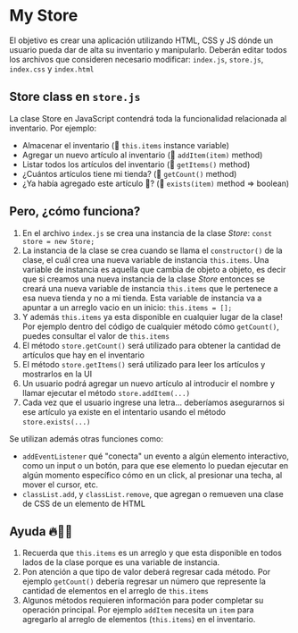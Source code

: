 # My Store

El objetivo es crear una aplicación utilizando HTML, CSS y JS dónde un usuario pueda dar de alta su inventario y manipularlo. Deberán editar todos los archivos que consideren necesario modificar: `index.js`, `store.js`, `index.css` y `index.html`

## Store class en `store.js`

La clase Store en JavaScript contendrá toda la funcionalidad relacionada al inventario. Por ejemplo:

- Almacenar el inventario (👀 `this.items` instance variable)
- Agregar un nuevo artículo al inventario (👀 `addItem(item)` method)
- Listar todos los artículos del inventario (👀 `getItems()` method)
- ¿Cuántos artículos tiene mi tienda? (👀 `getCount()` method)
- ¿Ya había agregado este artículo 🤔? (👀 `exists(item)` method => boolean)

## Pero, ¿cómo funciona?

1. En el archivo `index.js` se crea una instancia de la clase _Store_: `const store = new Store;`
2. La instancia de la clase se crea cuando se llama el `constructor()` de la clase, el cuál crea una nueva variable de instancia `this.items`. Una variable de instancia es aquella que cambia de objeto a objeto, es decir que si creamos una nueva instancia de la clase _Store_ entonces se creará una nueva variable de instancia `this.items` que le pertenece a esa nueva tienda y no a mi tienda. Esta variable de instancia va a apuntar a un arreglo vacio en un inicio: `this.items = [];`
3. Y además `this.items` ya esta disponible en cualquier lugar de la clase! Por ejemplo dentro del código de cualquier método cómo `getCount()`, puedes consultar el valor de `this.items`
4. El método `store.getCount()` será utilizado para obtener la cantidad de artículos que hay en el inventario
5. El método `store.getItems()` será utilizado para leer los artículos y mostrarlos en la UI
6. Un usuario podrá agregar un nuevo artículo al introducir el nombre y llamar ejecutar el método `store.addItem(...)`
7. Cada vez que el usuario ingrese una letra... deberíamos asegurarnos si ese artículo ya existe en el intentario usando el método `store.exists(...)`

Se utilizan además otras funciones como:
- `addEventListener` qué "conecta" un evento a algún elemento interactivo, como un input o un botón, para que ese elemento lo puedan ejecutar en algún momento específico cómo en un click, al presionar una techa, al mover el cursor, etc.
-  `classList.add`, y `classList.remove`, que agregan o remueven una clase de CSS de un elemento de HTML

## Ayuda 🔥👨‍🚒

1. Recuerda que `this.items` es un arreglo y que esta disponible en todos lados de la clase porque es una variable de instancia.
2. Pon atención a que tipo de valor deberá regresar cada método. Por ejemplo `getCount()` debería regresar un número que represente la cantidad de elementos en el arreglo de `this.items`
3. Algunos métodos requieren información para poder completar su operación principal. Por ejemplo `addItem` necesita un `item` para agregarlo al arreglo de elementos (`this.items`) en el inventario.
